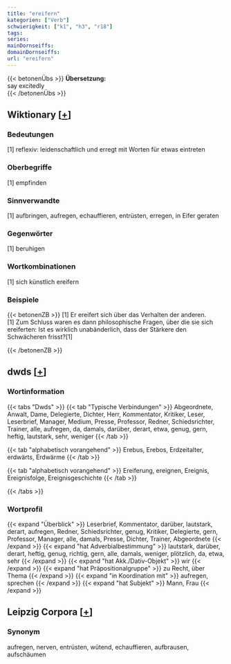 ```yaml
---
title: "ereifern"
kategorien: ["Verb"]
schwierigkeit: ["k1", "h3", "r18"]
tags:
series:
mainDornseiffs:
domainDornseiffs:
url: "ereifern"
---
```


{{< betonenÜbs >}}
**Übersetzung:**  
say excitedly  
{{< /betonenÜbs >}}

## Wiktionary [[+](https://de.wiktionary.org/wiki/ereifern)]

### Bedeutungen
[1] reflexiv: leidenschaftlich und erregt mit Worten für etwas eintreten  

### Oberbegriffe
[1] empfinden  

### Sinnverwandte
[1] aufbringen, aufregen, echauffieren, entrüsten, erregen, in Eifer geraten  

### Gegenwörter
[1] beruhigen  

### Wortkombinationen
[1] sich künstlich ereifern  

### Beispiele
{{< betonenZB >}}
[1] Er ereifert sich über das Verhalten der anderen.  
[1] Zum Schluss waren es dann philosophische Fragen, über die sie sich ereiferten: Ist es wirklich unabänderlich, dass der Stärkere den Schwächeren frisst?[1]  

{{< /betonenZB >}}


## dwds [[+](https://www.dwds.de/wb/ereifern)]

### Wortinformation
{{< tabs "Dwds" >}}
{{< tab "Typische Verbindungen" >}}
Abgeordnete, Anwalt, Dame, Delegierte, Dichter, Herr, Kommentator, Kritiker, Leser, Leserbrief, Manager, Medium, Presse, Professor, Redner, Schiedsrichter, Trainer, alle, aufregen, da, damals, darüber, derart, etwa, genug, gern, heftig, lautstark, sehr, weniger
{{< /tab >}}

{{< tab "alphabetisch vorangehend" >}}
Erebus, Erebos, Erdzeitalter, erdwärts, Erdwärme
{{< /tab >}}

{{< tab "alphabetisch vorangehend" >}}
Ereiferung, ereignen, Ereignis, Ereignisfolge, Ereignisgeschichte
{{< /tab >}}

{{< /tabs >}}

### Wortprofil
{{< expand "Überblick" >}} Leserbrief, Kommentator, darüber, lautstark, derart, aufregen, Redner, Schiedsrichter, genug, Kritiker, Delegierte, gern, Professor, Manager, alle, damals, Presse, Dichter, Trainer, Abgeordnete {{< /expand >}}
{{< expand "hat Adverbialbestimmung" >}} lautstark, darüber, derart, heftig, genug, richtig, gern, alle, damals, weniger, plötzlich, da, etwa, sehr {{< /expand >}}
{{< expand "hat Akk./Dativ-Objekt" >}} wir {{< /expand >}}
{{< expand "hat Präpositionalgruppe" >}} zu Recht, über Thema {{< /expand >}}
{{< expand "in Koordination mit" >}} aufregen, sprechen {{< /expand >}}
{{< expand "hat Subjekt" >}} Mann, Frau {{< /expand >}}

## Leipzig Corpora [[+](https://corpora.uni-leipzig.de/en/res?word=ereifern&corpusId=deu_newscrawl-public_2018)]


### Synonym
aufregen, nerven, entrüsten, wütend, echauffieren, aufbrausen, aufschäumen

